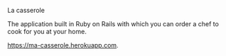La casserole

The application built in Ruby on Rails with which you can order a chef to cook for you at your home.

https://ma-casserole.herokuapp.com.
